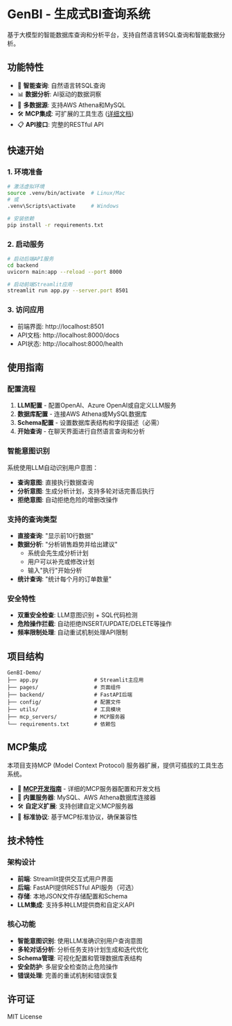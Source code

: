 # GenBI - 生成式BI查询系统

基于大模型的智能数据库查询和分析平台，支持自然语言转SQL查询和智能数据分析。

## 功能特性

- 🤖 **智能查询**: 自然语言转SQL查询
- 📊 **数据分析**: AI驱动的数据洞察  
- 🔗 **多数据源**: 支持AWS Athena和MySQL
- 🛠️ **MCP集成**: 可扩展的工具生态 ([详细文档](mcp_servers/mcp_readme.md))
- 📋 **API接口**: 完整的RESTful API

## 快速开始

### 1. 环境准备

```bash
# 激活虚拟环境
source .venv/bin/activate  # Linux/Mac
# 或
.venv\Scripts\activate     # Windows

# 安装依赖
pip install -r requirements.txt
```

### 2. 启动服务

```bash
# 启动后端API服务
cd backend
uvicorn main:app --reload --port 8000

# 启动前端Streamlit应用
streamlit run app.py --server.port 8501
```

### 3. 访问应用

- 前端界面: http://localhost:8501
- API文档: http://localhost:8000/docs
- API状态: http://localhost:8000/health

## 使用指南

### 配置流程

1. **LLM配置** - 配置OpenAI、Azure OpenAI或自定义LLM服务
2. **数据库配置** - 连接AWS Athena或MySQL数据库
3. **Schema配置** - 设置数据库表结构和字段描述（必需）
4. **开始查询** - 在聊天界面进行自然语言查询和分析

### 智能意图识别

系统使用LLM自动识别用户意图：
- **查询意图**: 直接执行数据查询
- **分析意图**: 生成分析计划，支持多轮对话完善后执行
- **拒绝意图**: 自动拒绝危险的增删改操作

### 支持的查询类型

- **直接查询**: "显示前10行数据"
- **数据分析**: "分析销售趋势并给出建议"
  - 系统会先生成分析计划
  - 用户可以补充或修改计划
  - 输入"执行"开始分析
- **统计查询**: "统计每个月的订单数量"

### 安全特性

- **双重安全检查**: LLM意图识别 + SQL代码检测
- **危险操作拦截**: 自动拒绝INSERT/UPDATE/DELETE等操作
- **频率限制处理**: 自动重试机制处理API限制

## 项目结构

```
GenBI-Demo/
├── app.py                  # Streamlit主应用
├── pages/                  # 页面组件
├── backend/                # FastAPI后端
├── config/                 # 配置文件
├── utils/                  # 工具模块
├── mcp_servers/            # MCP服务器
└── requirements.txt        # 依赖包
```

## MCP集成

本项目支持MCP (Model Context Protocol) 服务器扩展，提供可插拔的工具生态系统。

- 📖 **[MCP开发指南](mcp_servers/mcp_readme.md)** - 详细的MCP服务器配置和开发文档
- 🔧 **内置服务器**: MySQL、AWS Athena数据库连接器
- 🛠️ **自定义扩展**: 支持创建自定义MCP服务器
- 🔗 **标准协议**: 基于MCP标准协议，确保兼容性

## 技术特性

### 架构设计
- **前端**: Streamlit提供交互式用户界面
- **后端**: FastAPI提供RESTful API服务（可选）
- **存储**: 本地JSON文件存储配置和Schema
- **LLM集成**: 支持多种LLM提供商和自定义API

### 核心功能
- **智能意图识别**: 使用LLM准确识别用户查询意图
- **多轮对话分析**: 分析任务支持计划生成和迭代优化
- **Schema管理**: 可视化配置和管理数据库表结构
- **安全防护**: 多层安全检查防止危险操作
- **错误处理**: 完善的重试机制和错误恢复

## 许可证

MIT License